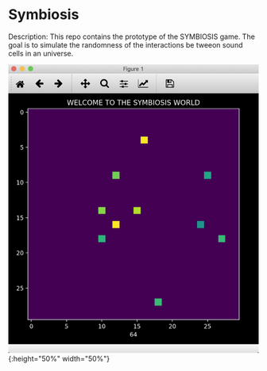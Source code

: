 # Symbiosis

Description: This repo contains the prototype of the SYMBIOSIS game. The goal is to simulate the randomness of the interactions be tweeon sound cells in an universe. 

![Game Image](/images/protopic.png){:height="50%" width="50%"}
